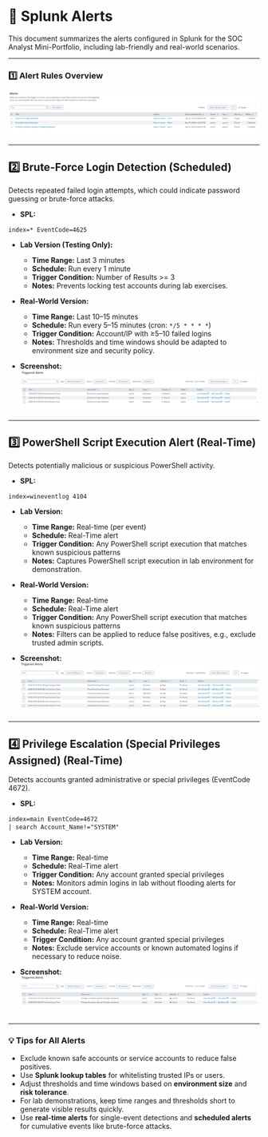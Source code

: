 # 🚨 Splunk Alerts

This document summarizes the alerts configured in Splunk for the SOC Analyst Mini-Portfolio, including lab-friendly and real-world scenarios.

---

### 1️⃣ Alert Rules Overview
![Alert Rules Overview](../04-Screenshots/Alerts/01-Alert_Rules.png)

---

## 2️⃣ Brute-Force Login Detection (Scheduled)

Detects repeated failed login attempts, which could indicate password guessing or brute-force attacks.

- **SPL:**
```spl
index=* EventCode=4625
```

- **Lab Version (Testing Only):**
  - **Time Range:** Last 3 minutes  
  - **Schedule:** Run every 1 minute  
  - **Trigger Condition:** Number of Results >= 3  
  - **Notes:** Prevents locking test accounts during lab exercises.

- **Real-World Version:**
  - **Time Range:** Last 10–15 minutes  
  - **Schedule:** Run every 5–15 minutes (cron: `*/5 * * * *`)  
  - **Trigger Condition:** Account/IP with ≥5–10 failed logins  
  - **Notes:** Thresholds and time windows should be adapted to environment size and security policy.

- **Screenshot:**  
![Brute Force Alert](../04-Screenshots/Alerts/02-Brute_Force_Login_Detection.png)

---

## 3️⃣ PowerShell Script Execution Alert (Real-Time)

Detects potentially malicious or suspicious PowerShell activity.

- **SPL:**
```spl
index=wineventlog 4104
```

- **Lab Version:**
  - **Time Range:** Real-time (per event)  
  - **Schedule:** Real-Time alert  
  - **Trigger Condition:** Any PowerShell script execution that matches known suspicious patterns
  - **Notes:** Captures PowerShell script execution in lab environment for demonstration.

- **Real-World Version:**
  - **Time Range:** Real-time  
  - **Schedule:** Real-Time alert  
  - **Trigger Condition:** Any PowerShell script execution that matches known suspicious patterns  
  - **Notes:** Filters can be applied to reduce false positives, e.g., exclude trusted admin scripts.

- **Screenshot:**  
![PowerShell Alert](../04-Screenshots/Alerts/03-PowerShell_Alerts.png)

---

## 4️⃣ Privilege Escalation (Special Privileges Assigned) (Real-Time)

Detects accounts granted administrative or special privileges (EventCode 4672).

- **SPL:**
```spl
index=main EventCode=4672
| search Account_Name!="SYSTEM"
```

- **Lab Version:**
  - **Time Range:** Real-time  
  - **Schedule:** Real-Time alert  
  - **Trigger Condition:** Any account granted special privileges  
  - **Notes:** Monitors admin logins in lab without flooding alerts for SYSTEM account.

- **Real-World Version:**
  - **Time Range:** Real-time  
  - **Schedule:** Real-Time alert  
  - **Trigger Condition:** Any account granted special privileges  
  - **Notes:** Exclude service accounts or known automated logins if necessary to reduce noise.

- **Screenshot:**  
![Privilege Escalation Alert](../04-Screenshots/Alerts/04-Privilege_Escalation.png)

---

### 💡 Tips for All Alerts
- Exclude known safe accounts or service accounts to reduce false positives.  
- Use **Splunk lookup tables** for whitelisting trusted IPs or users.  
- Adjust thresholds and time windows based on **environment size** and **risk tolerance**.  
- For lab demonstrations, keep time ranges and thresholds short to generate visible results quickly.  
- Use **real-time alerts** for single-event detections and **scheduled alerts** for cumulative events like brute-force attacks.
